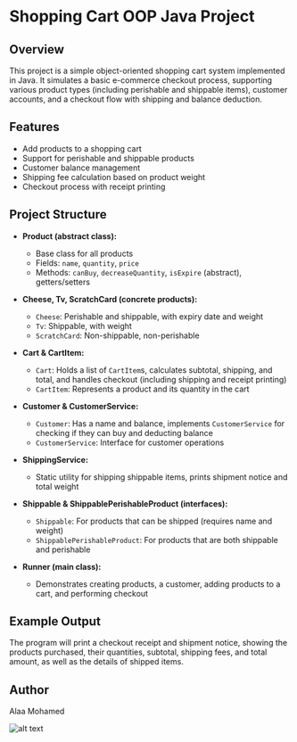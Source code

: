 # Shopping Cart OOP Java Project

## Overview
This project is a simple object-oriented shopping cart system implemented in Java. It simulates a basic e-commerce checkout process, supporting various product types (including perishable and shippable items), customer accounts, and a checkout flow with shipping and balance deduction.

## Features
- Add products to a shopping cart
- Support for perishable and shippable products
- Customer balance management
- Shipping fee calculation based on product weight
- Checkout process with receipt printing

## Project Structure

- **Product (abstract class):**
  - Base class for all products
  - Fields: `name`, `quantity`, `price`
  - Methods: `canBuy`, `decreaseQuantity`, `isExpire` (abstract), getters/setters

- **Cheese, Tv, ScratchCard (concrete products):**
  - `Cheese`: Perishable and shippable, with expiry date and weight
  - `Tv`: Shippable, with weight
  - `ScratchCard`: Non-shippable, non-perishable

- **Cart & CartItem:**
  - `Cart`: Holds a list of `CartItem`s, calculates subtotal, shipping, and total, and handles checkout (including shipping and receipt printing)
  - `CartItem`: Represents a product and its quantity in the cart

- **Customer & CustomerService:**
  - `Customer`: Has a name and balance, implements `CustomerService` for checking if they can buy and deducting balance
  - `CustomerService`: Interface for customer operations

- **ShippingService:**
  - Static utility for shipping shippable items, prints shipment notice and total weight

- **Shippable & ShippablePerishableProduct (interfaces):**
  - `Shippable`: For products that can be shipped (requires name and weight)
  - `ShippablePerishableProduct`: For products that are both shippable and perishable

- **Runner (main class):**
  - Demonstrates creating products, a customer, adding products to a cart, and performing checkout


## Example Output
The program will print a checkout receipt and shipment notice, showing the products purchased, their quantities, subtotal, shipping fees, and total amount, as well as the details of shipped items.

## Author
Alaa Mohamed 

![alt text](<Screenshot (631).png>)
